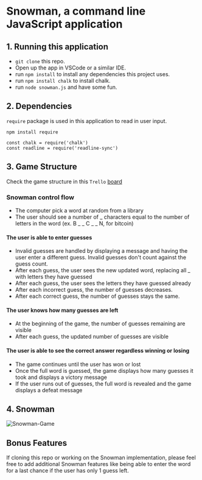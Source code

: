 # Snowman, a command line JavaScript application

## 1. Running this application

* `git clone` this repo.
* Open up the app in VSCode or a similar IDE.
* run `npm install` to install any dependencies this project uses.
* run `npm install chalk` to install chalk.
* run `node snowman.js` and have some fun.

## 2. Dependencies

`require` package is used in this application to read in user input.

```npm install require```

```javacript
const chalk = require('chalk')
const readline = require('readline-sync')
```

## 3. Game Structure

Check the game structure in this `Trello`  [board](https://trello.com/b/QqA9QRFZ/snowman) 

### Snowman control flow

* The computer pick a word at random from a library
* The user should see a number of _ characters equal to the number of letters in the word (ex. B _ _ C _ _ N, for bitcoin)

#### The user is able to enter guesses

* Invalid guesses are handled by displaying a message and having the user enter a different guess. Invalid guesses don't count against the guess count.
* After each guess, the user sees the new updated word, replacing all _ with letters they have guessed
* After each guess, the user sees the letters they have guessed already
* After each incorrect guess, the number of guesses decreases.
* After each correct guess, the number of guesses stays the same.

#### The user knows how many guesses are left

* At the beginning of the game, the number of guesses remaining are visible
* After each guess, the updated number of guesses are visible

#### The user is able to see the correct answer regardless winning or losing

* The game continues until the user has won or lost
* Once the full word is guessed, the game displays how many guesses it took and displays a victory message
* If the user runs out of guesses, the full word is revealed and the game displays a defeat message

## 4. Snowman

![Snowman-Game](./snowman.gif)


## Bonus Features

If cloning this repo or working on the Snowman implementation, please feel free to add additional Snowman features like being able to enter the word for a last chance if the user has only 1 guess left.  

